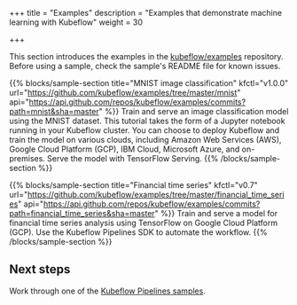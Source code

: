 +++
title = "Examples"
description = "Examples that demonstrate machine learning with Kubeflow"
weight = 30
                    
+++

This section introduces the examples in the 
[kubeflow/examples](https://github.com/kubeflow/examples) repository.
Before using a sample, check the sample's README file for known issues.

{{% blocks/sample-section title="MNIST image classification"
  kfctl="v1.0.0"
  url="https://github.com/kubeflow/examples/tree/master/mnist"
  api="https://api.github.com/repos/kubeflow/examples/commits?path=mnist&sha=master" %}}
Train and serve an image classification model using the MNIST dataset.
This tutorial takes the form of a Jupyter notebook running in your Kubeflow
cluster.
You can choose to deploy Kubeflow and train the model on various clouds, 
including Amazon Web Services (AWS), Google Cloud Platform (GCP), IBM Cloud, 
Microsoft Azure, and on-premises. Serve the model with TensorFlow Serving.
{{% /blocks/sample-section %}}

{{% blocks/sample-section title="Financial time series"
  kfctl="v0.7"
  url="https://github.com/kubeflow/examples/tree/master/financial_time_series"
  api="https://api.github.com/repos/kubeflow/examples/commits?path=financial_time_series&sha=master" %}}
Train and serve a model for financial time series analysis using TensorFlow on
Google Cloud Platform (GCP). Use the Kubeflow Pipelines SDK to automate the 
workflow.
{{% /blocks/sample-section %}}

## Next steps

Work through one of the 
[Kubeflow Pipelines samples](/docs/components/pipelines/tutorials/build-pipeline/).
